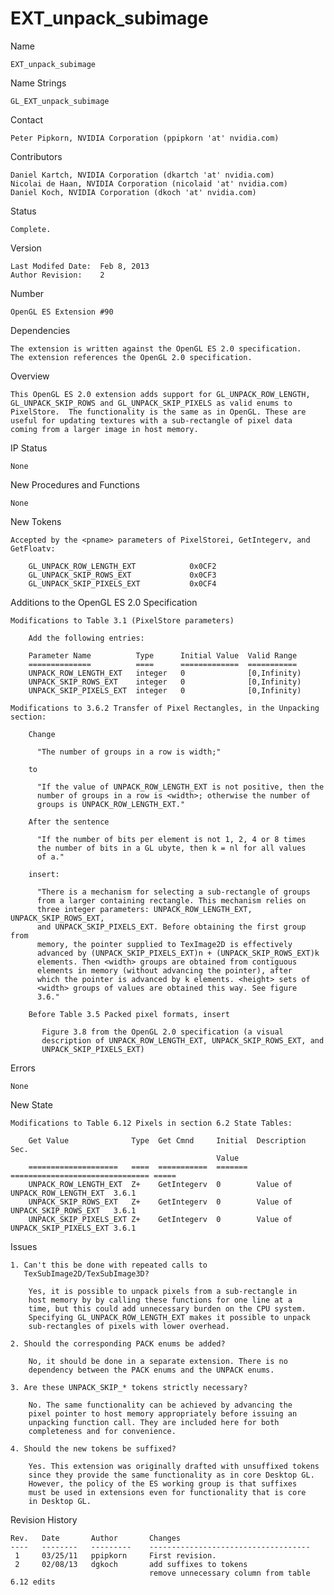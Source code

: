 # EXT_unpack_subimage

Name

    EXT_unpack_subimage

Name Strings

    GL_EXT_unpack_subimage

Contact

    Peter Pipkorn, NVIDIA Corporation (ppipkorn 'at' nvidia.com)

Contributors

    Daniel Kartch, NVIDIA Corporation (dkartch 'at' nvidia.com)
    Nicolai de Haan, NVIDIA Corporation (nicolaid 'at' nvidia.com)
    Daniel Koch, NVIDIA Corporation (dkoch 'at' nvidia.com)

Status

    Complete.

Version

    Last Modifed Date:  Feb 8, 2013
    Author Revision:    2

Number

    OpenGL ES Extension #90

Dependencies

    The extension is written against the OpenGL ES 2.0 specification.
    The extension references the OpenGL 2.0 specification.

Overview

    This OpenGL ES 2.0 extension adds support for GL_UNPACK_ROW_LENGTH,
    GL_UNPACK_SKIP_ROWS and GL_UNPACK_SKIP_PIXELS as valid enums to
    PixelStore.  The functionality is the same as in OpenGL. These are
    useful for updating textures with a sub-rectangle of pixel data
    coming from a larger image in host memory.

IP Status

    None

New Procedures and Functions

    None

New Tokens

    Accepted by the <pname> parameters of PixelStorei, GetIntegerv, and
    GetFloatv:

        GL_UNPACK_ROW_LENGTH_EXT            0x0CF2
        GL_UNPACK_SKIP_ROWS_EXT             0x0CF3
        GL_UNPACK_SKIP_PIXELS_EXT           0x0CF4

Additions to the OpenGL ES 2.0 Specification

    Modifications to Table 3.1 (PixelStore parameters)

        Add the following entries:

        Parameter Name          Type      Initial Value  Valid Range
        ==============          ====      =============  ===========
        UNPACK_ROW_LENGTH_EXT   integer   0              [0,Infinity)
        UNPACK_SKIP_ROWS_EXT    integer   0              [0,Infinity)
        UNPACK_SKIP_PIXELS_EXT  integer   0              [0,Infinity)

    Modifications to 3.6.2 Transfer of Pixel Rectangles, in the Unpacking
    section:

        Change

          "The number of groups in a row is width;"

        to

          "If the value of UNPACK_ROW_LENGTH_EXT is not positive, then the
          number of groups in a row is <width>; otherwise the number of
          groups is UNPACK_ROW_LENGTH_EXT."

        After the sentence

          "If the number of bits per element is not 1, 2, 4 or 8 times
          the number of bits in a GL ubyte, then k = nl for all values
          of a."

        insert:

          "There is a mechanism for selecting a sub-rectangle of groups
          from a larger containing rectangle. This mechanism relies on
          three integer parameters: UNPACK_ROW_LENGTH_EXT, UNPACK_SKIP_ROWS_EXT,
          and UNPACK_SKIP_PIXELS_EXT. Before obtaining the first group from
          memory, the pointer supplied to TexImage2D is effectively
          advanced by (UNPACK_SKIP_PIXELS_EXT)n + (UNPACK_SKIP_ROWS_EXT)k
          elements. Then <width> groups are obtained from contiguous
          elements in memory (without advancing the pointer), after
          which the pointer is advanced by k elements. <height> sets of
          <width> groups of values are obtained this way. See figure
          3.6."

        Before Table 3.5 Packed pixel formats, insert

           Figure 3.8 from the OpenGL 2.0 specification (a visual
           description of UNPACK_ROW_LENGTH_EXT, UNPACK_SKIP_ROWS_EXT, and
           UNPACK_SKIP_PIXELS_EXT)

Errors

    None

New State

    Modifications to Table 6.12 Pixels in section 6.2 State Tables:

        Get Value              Type  Get Cmnd     Initial  Description                     Sec.
                                                  Value
        ====================   ====  ===========  =======  =============================== =====
        UNPACK_ROW_LENGTH_EXT  Z+    GetIntegerv  0        Value of UNPACK_ROW_LENGTH_EXT  3.6.1
        UNPACK_SKIP_ROWS_EXT   Z+    GetIntegerv  0        Value of UNPACK_SKIP_ROWS_EXT   3.6.1
        UNPACK_SKIP_PIXELS_EXT Z+    GetIntegerv  0        Value of UNPACK_SKIP_PIXELS_EXT 3.6.1

Issues

    1. Can't this be done with repeated calls to
       TexSubImage2D/TexSubImage3D?

        Yes, it is possible to unpack pixels from a sub-rectangle in
        host memory by by calling these functions for one line at a
        time, but this could add unnecessary burden on the CPU system.
        Specifying GL_UNPACK_ROW_LENGTH_EXT makes it possible to unpack
        sub-rectangles of pixels with lower overhead.

    2. Should the corresponding PACK enums be added?

        No, it should be done in a separate extension. There is no
        dependency between the PACK enums and the UNPACK enums.

    3. Are these UNPACK_SKIP_* tokens strictly necessary?

        No. The same functionality can be achieved by advancing the
        pixel pointer to host memory appropriately before issuing an
        unpacking function call. They are included here for both
        completeness and for convenience.

    4. Should the new tokens be suffixed?
 
        Yes. This extension was originally drafted with unsuffixed tokens
        since they provide the same functionality as in core Desktop GL.
        However, the policy of the ES working group is that suffixes 
        must be used in extensions even for functionality that is core
        in Desktop GL.

Revision History

    Rev.   Date       Author       Changes
    ----   --------   ---------    ------------------------------------
     1     03/25/11   ppipkorn     First revision.
     2     02/08/13   dgkoch       add suffixes to tokens
                                   remove unnecessary column from table 6.12 edits
